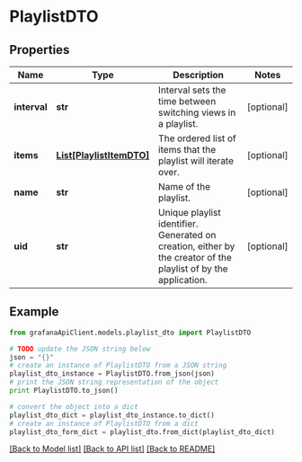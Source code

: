 # PlaylistDTO


## Properties
Name | Type | Description | Notes
------------ | ------------- | ------------- | -------------
**interval** | **str** | Interval sets the time between switching views in a playlist. | [optional] 
**items** | [**List[PlaylistItemDTO]**](PlaylistItemDTO.md) | The ordered list of items that the playlist will iterate over. | [optional] 
**name** | **str** | Name of the playlist. | [optional] 
**uid** | **str** | Unique playlist identifier. Generated on creation, either by the creator of the playlist of by the application. | [optional] 

## Example

```python
from grafanaApiClient.models.playlist_dto import PlaylistDTO

# TODO update the JSON string below
json = "{}"
# create an instance of PlaylistDTO from a JSON string
playlist_dto_instance = PlaylistDTO.from_json(json)
# print the JSON string representation of the object
print PlaylistDTO.to_json()

# convert the object into a dict
playlist_dto_dict = playlist_dto_instance.to_dict()
# create an instance of PlaylistDTO from a dict
playlist_dto_form_dict = playlist_dto.from_dict(playlist_dto_dict)
```
[[Back to Model list]](../README.md#documentation-for-models) [[Back to API list]](../README.md#documentation-for-api-endpoints) [[Back to README]](../README.md)



